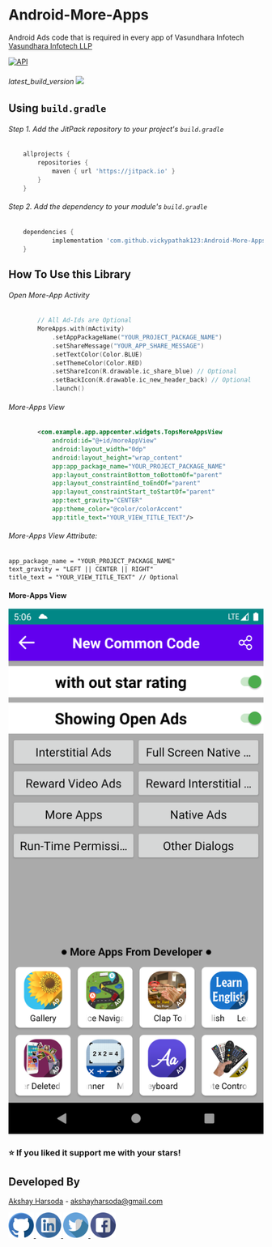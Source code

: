 # Android-More-Apps
Android Ads code that is required in every app of Vasundhara Infotech [Vasundhara Infotech LLP](https://vasundharainfotechllp.com)

[![API](https://img.shields.io/badge/API-16%2B-brightgreen.svg?style=flat)](https://android-arsenal.com/api?level=16)
###### latest_build_version [![](https://jitpack.io/v/vickypathak123/Android-More-Apps.svg)](https://jitpack.io/#vickypathak123/Android-More-Apps)

## Using `build.gradle`
###### Step 1. Add the JitPack repository to your project's `build.gradle`
```groovy
	allprojects {
		repositories {
			maven { url 'https://jitpack.io' }
		}
	}
```

###### Step 2. Add the dependency to your module's `build.gradle`
```groovy
	dependencies {
	        implementation 'com.github.vickypathak123:Android-More-Apps:latest_build_version'
	}
```

## How To Use this Library

###### Open More-App Activity
```kotlin
        // All Ad-Ids are Optional
        MoreApps.with(mActivity)
            .setAppPackageName("YOUR_PROJECT_PACKAGE_NAME")
            .setShareMessage("YOUR_APP_SHARE_MESSAGE")
            .setTextColor(Color.BLUE)
            .setThemeColor(Color.RED)
            .setShareIcon(R.drawable.ic_share_blue) // Optional
            .setBackIcon(R.drawable.ic_new_header_back) // Optional
            .launch()
```

###### More-Apps View
```xml
        <com.example.app.appcenter.widgets.TopsMoreAppsView
            android:id="@+id/moreAppView"
            android:layout_width="0dp"
            android:layout_height="wrap_content"
            app:app_package_name="YOUR_PROJECT_PACKAGE_NAME"
            app:layout_constraintBottom_toBottomOf="parent"
            app:layout_constraintEnd_toEndOf="parent"
            app:layout_constraintStart_toStartOf="parent"
            app:text_gravity="CENTER"
            app:theme_color="@color/colorAccent"
            app:title_text="YOUR_VIEW_TITLE_TEXT"/>
```

###### More-Apps View Attribute:

	app_package_name = "YOUR_PROJECT_PACKAGE_NAME"
	text_gravity = "LEFT || CENTER || RIGHT"
	title_text = "YOUR_VIEW_TITLE_TEXT" // Optional

#### More-Apps View
<img src="https://github.com/vickypathak123/Android-More-Apps/blob/master/screenshots/1.png" height="auto" width="600"/>

### ⭐️ If you liked it support me with your stars!

## Developed By
[Akshay Harsoda](https://github.com/AkshayHarsoda) - [akshayharsoda@gmail.com](https://mail.google.com/mail/u/0/?view=cm&fs=1&to=akshayharsoda@gmail.com&su=https://github.com/vickypathak123/Android-Ads-Helper&body=&bcc=akshayharsoda@gmail.com&tf=1)

  <a href="https://github.com/AkshayHarsoda" rel="nofollow">
  <img alt="Follow me on Google+" 
       height="50" width="50" 
       src="https://github.com/vickypathak123/Android-Ads-Helper/blob/master/social/github.png" 
       style="max-width:100%;">
  </a>

  <a href="" rel="nofollow">
  <img alt="Follow me on LinkedIn" 
       height="50" width="50" 
       src="https://github.com/vickypathak123/Android-Ads-Helper/blob/master/social/linkedin.png" 
       style="max-width:100%;">
  </a>

  <a href="" rel="nofollow">
  <img alt="Follow me on Facebook" 
       height="50" width="50"
       src="https://github.com/vickypathak123/Android-Ads-Helper/blob/master/social/twitter.png" 
       style="max-width:100%;">
  </a>

  <a href="" rel="nofollow">
  <img alt="Follow me on Facebook" 
       height="50" width="50" 
       src="https://github.com/vickypathak123/Android-Ads-Helper/blob/master/social/facebook.png" 
       style="max-width:100%;">
  </a>

